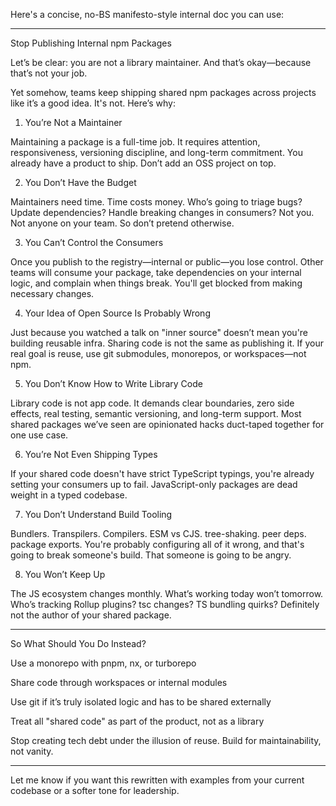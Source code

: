 Here's a concise, no-BS manifesto-style internal doc you can use:


---

Stop Publishing Internal npm Packages

Let’s be clear: you are not a library maintainer. And that’s okay—because that’s not your job.

Yet somehow, teams keep shipping shared npm packages across projects like it’s a good idea. It's not. Here’s why:

1. You’re Not a Maintainer

Maintaining a package is a full-time job. It requires attention, responsiveness, versioning discipline, and long-term commitment. You already have a product to ship. Don’t add an OSS project on top.

2. You Don’t Have the Budget

Maintainers need time. Time costs money. Who’s going to triage bugs? Update dependencies? Handle breaking changes in consumers? Not you. Not anyone on your team. So don’t pretend otherwise.

3. You Can’t Control the Consumers

Once you publish to the registry—internal or public—you lose control. Other teams will consume your package, take dependencies on your internal logic, and complain when things break. You'll get blocked from making necessary changes.

4. Your Idea of Open Source Is Probably Wrong

Just because you watched a talk on "inner source" doesn’t mean you're building reusable infra. Sharing code is not the same as publishing it. If your real goal is reuse, use git submodules, monorepos, or workspaces—not npm.

5. You Don’t Know How to Write Library Code

Library code is not app code. It demands clear boundaries, zero side effects, real testing, semantic versioning, and long-term support. Most shared packages we’ve seen are opinionated hacks duct-taped together for one use case.

6. You’re Not Even Shipping Types

If your shared code doesn't have strict TypeScript typings, you're already setting your consumers up to fail. JavaScript-only packages are dead weight in a typed codebase.

7. You Don’t Understand Build Tooling

Bundlers. Transpilers. Compilers. ESM vs CJS. tree-shaking. peer deps. package exports. You're probably configuring all of it wrong, and that's going to break someone's build. That someone is going to be angry.

8. You Won’t Keep Up

The JS ecosystem changes monthly. What’s working today won’t tomorrow. Who’s tracking Rollup plugins? tsc changes? TS bundling quirks? Definitely not the author of your shared package.


---

So What Should You Do Instead?

Use a monorepo with pnpm, nx, or turborepo

Share code through workspaces or internal modules

Use git if it’s truly isolated logic and has to be shared externally

Treat all "shared code" as part of the product, not as a library


Stop creating tech debt under the illusion of reuse. Build for maintainability, not vanity.


---

Let me know if you want this rewritten with examples from your current codebase or a softer tone for leadership.

